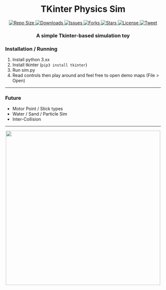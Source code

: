 <h1 align="center"> TKinter Physics Sim </h2>
<p align="center">
    <a href="#">
        <img src="https://img.shields.io/github/repo-size/oxi-dev0/TkinterPhysicsSim" alt="Repo Size">
    </a>
    <a href="https://github.com/oxi-dev0/TkinterPhysicsSim/releases">
        <img src="https://img.shields.io/github/downloads/oxi-dev0/TkinterPhysicsSim/total" alt="Downloads">
    </a>
    <a href="https://github.com/oxi-dev0/TkinterPhysicsSim/issues">
        <img src="https://img.shields.io/github/issues/oxi-dev0/TkinterPhysicsSim" alt="Issues">
    </a>
    <a href="#">
        <img src="https://img.shields.io/github/forks/oxi-dev0/TkinterPhysicsSim" alt="Forks">
    </a>
    <a href="#">
        <img src="https://img.shields.io/github/stars/oxi-dev0/TkinterPhysicsSim" alt="Stars">
    </a>
    <a href="https://en.wikipedia.org/wiki/MIT_License">
        <img src="https://img.shields.io/github/license/oxi-dev0/TkinterPhysicsSim" alt="License">
    </a>
    <a href="https://twitter.com/intent/tweet?text=Check%20out%20this%20cool%20Tkinter%20physics%20sim%21%20https%3A%2F%2Fgithub.com%2Foxi-dev0%2FTkinterPhysicsSim%2F">
      <img src="https://img.shields.io/twitter/url?style=social&url=https%3A%2F%2Fgithub.com%2Foxi-dev0%2FTkinterPhysicsSim" alt="Tweet">
    </a>
</p>

<h3 align="center"> A simple Tkinter-based simulation toy </h3>

### Installation / Running
1. Install python 3.xx
2. Install tkinter (`pip3 install tkinter`)
3. Run sim.py
4. Read controls then play around and feel free to open demo maps (File > Open)

------------



### Future
- Motor Point / Stick types
- Water / Sand / Particle Sim
- Inter-Collision
------------


<p align="center">
    <a href="#">
        <img src="https://user-images.githubusercontent.com/33568643/132953990-c72c696e-0d71-4939-9521-ccdd8857990b.jpg" width=500>
    </a>
 </p>

